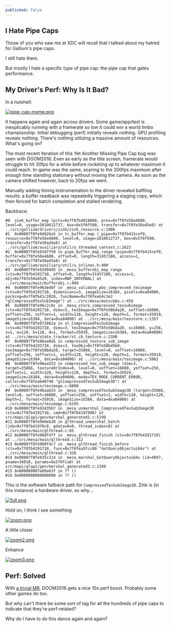 ```yaml
---
published: false
---
```

## I Hate Pipe Caps

Those of you who saw me at XDC will recall that I talked about my hatred for Gallium's pipe caps.

I still hate them.

But mostly I hate a specific type of pipe cap: the pipe cap that gates performance.

## My Driver's Perf: Why Is It Bad?

In a nutshell:

[![pipe-cap-meme.png]({{site.url}}/assets/pipe-cap-meme.png)]({{site.url}}/assets/pipe-cap-meme.png)

It happens again and again across drivers. Some game/app/test is inexplicably running with a framerate so low it could win a world limbo championship. Initial debugging (perf) initially reveals nothing. GPU profiling reveals nothing. There's nothing utilizing a massive amount of resources. What's going on?

The most recent iteration of this Yet Another Missing Pipe Cap bug was seen with DOOM2016. Even as early as the title screen, framerate would struggle to hit 30fps for a while before rocketing up to whatever maximum it could reach. In-game was the same, soaring to the 200fps maximum after enough time standing stationary without moving the camera. As soon as the camera shifted however, back to 20fps we went.

Manually adding timing instrumentation to the driver revealed baffling results: a buffer readback was repeatedly triggering a staging copy, which then fenced for batch completion and stalled rendering.

Backtrace:

```
#0  zink_buffer_map (pctx=0x7f8fb4018800, pres=0x7f8fe50a4600, level=0, usage=1610612737, box=0x5f0f590, transfer=0x7f8fe50a45e8) at ../src/gallium/drivers/zink/zink_resource.c:1906
#1  0x00007f8fe9d626e5 in tc_buffer_map (_pipe=0x7f8fb415cef0, resource=0x7f8fe50a4600, level=0, usage=1610612737, box=0x5f0f590, transfer=0x7f8fe50a45e8) at ../src/gallium/auxiliary/util/u_threaded_context.c:2623
#2  0x00007f8fe93d7f59 in pipe_buffer_map_range (pipe=0x7f8fb415cef0, buffer=0x7f8fe50a4600, offset=0, length=31457280, access=1, transfer=0x7f8fe50a45e8) at ../src/gallium/auxiliary/util/u_inlines.h:400
#3  0x00007f8fe93d9495 in _mesa_bufferobj_map_range (ctx=0x7f8fb4191710, offset=0, length=31457280, access=1, obj=0x7f8fe50a4520, index=MAP_INTERNAL) at ../src/mesa/main/bufferobj.c:499
#4  0x00007f8fe963e40f in _mesa_validate_pbo_compressed_teximage (ctx=0x7f8fb4191710, dimensions=3, imageSize=16384, pixels=0xa04000, packing=0x7f8fb41c2820, funcName=0x7f8fea64c3e2 "glCompressedTexSubImage") at ../src/mesa/main/pbo.c:456
#5  0x00007f8fe96c2c8c in _mesa_store_compressed_texsubimage (ctx=0x7f8fb4191710, dims=3, texImage=0x7f8fe50bda20, xoffset=16000, yoffset=256, zoffset=1, width=128, height=128, depth=1, format=35919, imageSize=16384, data=0xa04000) at ../src/mesa/main/texstore.c:1357
#6  0x00007f8fe972862a in st_CompressedTexSubImage (ctx=0x7f8fb4191710, dims=3, texImage=0x7f8fe50bda20, x=16000, y=256, z=1, w=128, h=128, d=1, format=35919, imageSize=16384, data=0xa04000) at ../src/mesa/state_tracker/st_cb_texture.c:2390
#7  0x00007f8fe96aa0a5 in compressed_texture_sub_image (ctx=0x7f8fb4191710, dims=3, texObj=0x7f8fe50bd5b0, texImage=0x7f8fe50bda20, target=35866, level=0, xoffset=16000, yoffset=256, zoffset=1, width=128, height=128, depth=1, format=35919, imageSize=16384, data=0xa04000) at ../src/mesa/main/teximage.c:5862
#8  0x00007f8fe96aa553 in compressed_tex_sub_image (dim=3, target=35866, textureOrIndex=0, level=0, xoffset=16000, yoffset=256, zoffset=1, width=128, height=128, depth=1, format=35919, imageSize=16384, data=0xa04000, mode=TEX_MODE_CURRENT_ERROR, caller=0x7f8fea648740 "glCompressedTexSubImage3D") at ../src/mesa/main/teximage.c:6000
#9  0x00007f8fe96aab53 in _mesa_CompressedTexSubImage3D (target=35866, level=0, xoffset=16000, yoffset=256, zoffset=1, width=128, height=128, depth=1, format=35919, imageSize=16384, data=0xa04000) at ../src/mesa/main/teximage.c:6195
#10 0x00007f8fe93435b7 in _mesa_unmarshal_CompressedTexSubImage3D (ctx=0x7f8fb4191710, cmd=0x7f8fb4197990) at src/mapi/glapi/gen/marshal_generated1.c:5199
#11 0x00007f8fe960eb20 in glthread_unmarshal_batch (job=0x7f8fb41978c8, gdata=0x0, thread_index=0) at ../src/mesa/main/glthread.c:65
#12 0x00007f8fe960f47f in _mesa_glthread_finish (ctx=0x7f8fb4191710) at ../src/mesa/main/glthread.c:312
#13 0x00007f8fe960f4c7 in _mesa_glthread_finish_before (ctx=0x7f8fb4191710, func=0x7f8fea5fcc00 "GetQueryObjectui64v") at ../src/mesa/main/glthread.c:328
#14 0x00007f8fe935c214 in _mesa_marshal_GetQueryObjectui64v (id=4097, pname=34918, params=0x5f0fca8) at src/mapi/glapi/gen/marshal_generated3.c:1349
#15 0x000000007a89a63f in ?? ()
#16 0x0000000000000000 in ?? ()
```

This is the software fallback path for `CompressedTexSubImage3D`. Zink is (in this instance) a hardware driver, so why...

[![full.png]({{site.url}}/assets/pipecap/full.png)]({{site.url}}/assets/pipecap/full.png)

Hold on, I think I see something

[![zoom.png]({{site.url}}/assets/pipecap/zoom.png)]({{site.url}}/assets/pipecap/zoom.png)

A little closer

[![zoom2.png]({{site.url}}/assets/pipecap/zoom2.png)]({{site.url}}/assets/pipecap/zoom2.png)

Enhance

[![zoom3.png]({{site.url}}/assets/pipecap/zoom3.png)]({{site.url}}/assets/pipecap/zoom3.png)

## Perf: Solved
With [a trivial MR](https://gitlab.freedesktop.org/mesa/mesa/-/merge_requests/21218), DOOM2016 gets a nice 10x perf boost. Probably some other games do too.

But why can't there be some sort of tag for all the hundreds of pipe caps to indicate that they're perf-related?

Why do I have to do this dance again and again?